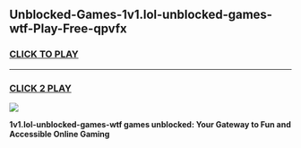 
## Unblocked-Games-1v1.lol-unblocked-games-wtf-Play-Free-qpvfx
<h3>
<a href="https://premium76.site?title=1v1.lol-unblocked-games-wtf&ref=15A">CLICK TO PLAY</a></h3>
<hr>

<h3>
<a href="https://premium76.site?title=1v1.lol-unblocked-games-wtf&ref=15A">CLICK 2 PLAY</a>
  
</h3>

<a href="https://premium76.site?title=1v1.lol-unblocked-games-wtf&ref=15A"><img src="https://clearcache.store/games.png"></a>


**1v1.lol-unblocked-games-wtf games unblocked: Your Gateway to Fun and Accessible Online Gaming**
